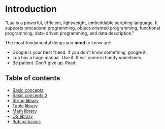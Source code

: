 # Introduction
"Lua is a powerful, efficient, lightweight, embeddable scripting language. It supports procedural programming, object-oriented programming, functional programming, data-driven programming, and data description."

The most fundamental things you <b>need</b> to know are:
- Google is your best friend. If you don't know something, google it.
- Lua has a huge manual. Use it. It will come in handy sometimes
- Be patient. Don't give up. Read.

## Table of contents
- [Basic concepts](1%20-%20Basic%20concepts.md)
- [Basic concepts 2](2%20-%20Basic%20concepts%202.md)
- [String library](3%20-%20String%20library.md)
- [Table library](4%20-%20Table%20library.md)
- [Math library](5%20-%20Math%20library.md)
- [OS library](6%20-%20OS%20library.md)
- [Roblox basics](7%20-%20Roblox%20basics.md)